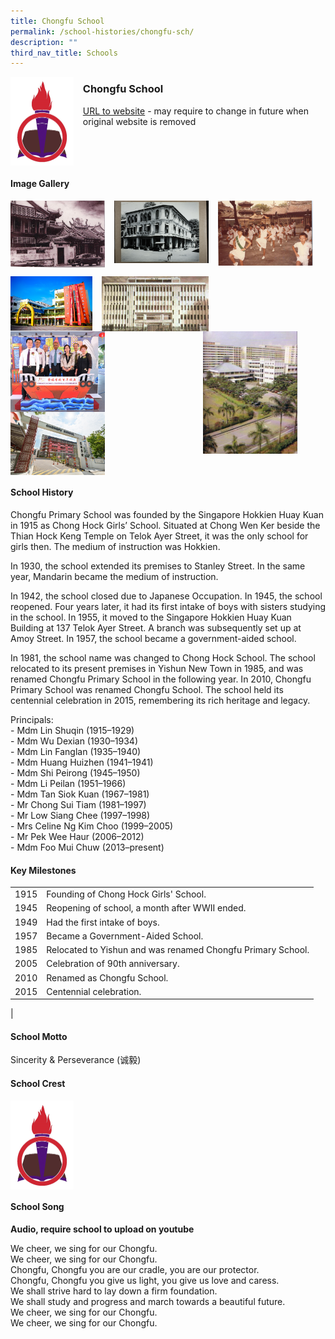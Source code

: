 ```yaml
---
title: Chongfu School
permalink: /school-histories/chongfu-sch/
description: ""
third_nav_title: Schools
---
```

<img src="/images/chongfusch1.png" style="width:20%;margin-right:15px;" align = "left">

### **Chongfu School**
[URL to website](https://chongfu.moe.edu.sg/) - may require to change in future when original website is removed

<br clear="left">

#### **Image Gallery**

<p><a href="/images/chongfusch2.jpg">  
<img src="/images/chongfusch2.jpg" style="width:30%;margin-right:15px;" align = "left">
</a></p>

<p><a href="/images/chongfusch3.jpg">  
<img src="/images/chongfusch3.jpg" style="width:30%;margin-right:15px;" align = "left">
</a></p>

<p><a href="/images/chongfusch4.jpg">  
<img src="/images/chongfusch4.jpg" style="width:30%;margin-right:15px;" align = "left">
</a></p>

<br clear="left">

<p><a href="/images/chongfusch5.jpg">  
<img src="/images/chongfusch5.jpg" style="width:26%;margin-right:15px;" align = "left">
</a></p>

<p><a href="/images/chongfusch6.jpg">  
<img src="/images/chongfusch6.jpg" style="width:34%;margin-right:15px;" align = "left">
</a></p>

<p><a href="/images/chongfusch7.jpg">  
<img src="/images/chongfusch7.jpg" style="width:30%;margin-right:45px;" align = "right">
</a></p>

<p><a href="/images/chongfusch8.jpg">  
<img src="/images/chongfusch8.jpg" style="width:30%;margin-right:15px;" align = "left">
</a></p>

<p><a href="/images/chongfusch9.jpg">  
<img src="/images/chongfusch9.jpg" style="width:30%;margin-right:15px;" align = "left">
</a></p>

<br clear="left">

#### **School History**
Chongfu Primary School was founded by the Singapore Hokkien Huay Kuan in 1915 as Chong Hock Girls’ School. Situated at Chong Wen Ker beside the Thian Hock Keng Temple on Telok Ayer Street, it was the only school for girls then. The medium of instruction was Hokkien.  
  
In 1930, the school extended its premises to Stanley Street. In the same year, Mandarin became the medium of instruction.  
  
In 1942, the school closed due to Japanese Occupation. In 1945, the school reopened. Four years later, it had its first intake of boys with sisters studying in the school. In 1955, it moved to the Singapore Hokkien Huay Kuan Building at 137 Telok Ayer Street. A branch was subsequently set up at Amoy Street. In 1957, the school became a government-aided school.  
  
In 1981, the school name was changed to Chong Hock School. The school relocated to its present premises in Yishun New Town in 1985, and was renamed Chongfu Primary School in the following year. In 2010, Chongfu Primary School was renamed Chongfu School. The school held its centennial celebration in 2015, remembering its rich heritage and legacy.  

Principals:<br>
\- Mdm Lin Shuqin (1915–1929)<br>
\- Mdm Wu Dexian (1930–1934)<br>
\- Mdm Lin Fanglan (1935–1940)<br>
\- Mdm Huang Huizhen (1941–1941)<br>
\- Mdm Shi Peirong (1945–1950)<br>
\- Mdm Li Peilan (1951–1966)<br>
\- Mdm Tan Siok Kuan (1967–1981)<br>
\- Mr Chong Sui Tiam (1981–1997)<br>
\- Mr Low Siang Chee (1997–1998)<br>
\- Mrs Celine Ng Kim Choo (1999–2005)<br>
\- Mr Pek Wee Haur (2006–2012)<br>
\- Mdm Foo Mui Chuw (2013–present)

#### **Key Milestones**

|  |  |
|:---:|---|
| 1915 | Founding of Chong Hock Girls' School. |
| 1945 | Reopening of school, a month after WWII ended. |
| 1949 | Had the first intake of boys. |
| 1957 | Became a Government-Aided School. |
| 1985 | Relocated to Yishun and was renamed Chongfu Primary School. |
| 2005 | Celebration of 90th anniversary. |
| 2010 | Renamed as Chongfu School. |
| 2015 | Centennial celebration. |
|

#### **School Motto**
Sincerity & Perseverance (诚毅)

#### **School Crest**
<img src="/images/chongfusch1.png" style="width:20%;margin-right:15px;" align = "left">

<br clear="left">

#### **School Song**
**Audio, require school to upload on youtube**

We cheer, we sing for our Chongfu.<br>
We cheer, we sing for our Chongfu.<br>
Chongfu, Chongfu you are our cradle, you are our protector.<br>
Chongfu, Chongfu you give us light, you give us love and caress.<br>
We shall strive hard to lay down a firm foundation.<br>
We shall study and progress and march towards a beautiful future.<br>
We cheer, we sing for our Chongfu.<br>
We cheer, we sing for our Chongfu.